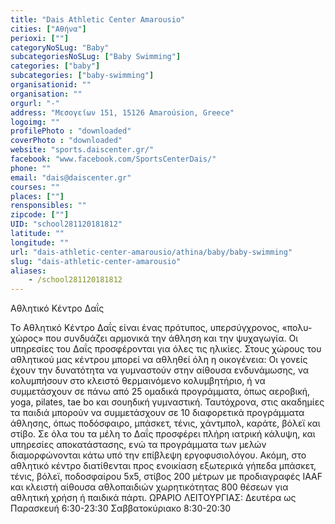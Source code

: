```yaml
---
title: "Dais Athletic Center Amarousio"
cities: ["Αθήνα"]
perioxi: [""]
categoryNoSLug: "Baby"
subcategoriesNoSLug: ["Baby Swimming"]
categories: ["baby"]
subcategories: ["baby-swimming"]
organisationid: ""
organisation: ""
orgurl: "-"
address: "Μεσογείων 151, 15126 Amaroúsion, Greece"
logoimg: ""
profilePhoto : "downloaded"
coverPhoto : "downloaded"
website: "sports.daiscenter.gr/"
facebook: "www.facebook.com/SportsCenterDais/"
phone: ""
email: "dais@daiscenter.gr"
courses: ""
places: [""]
rensponsibles: ""
zipcode: [""]
UID: "school281120181812"
latitude: ""
longitude: ""
url: "dais-athletic-center-amarousio/athina/baby/baby-swimming"
slug: "dais-athletic-center-amarousio"
aliases:
    - /school281120181812
---
```



Αθλητικό Κέντρο Δαΐς

Το Αθλητικό Κέντρο Δαΐς είναι ένας πρότυπος, υπερσύγχρονος, «πολυ-χώρος» που συνδυάζει αρμονικά την άθληση και την ψυχαγωγία. Οι υπηρεσίες του Δαΐς προσφέρονται για όλες τις ηλικίες. Στους χώρους του αθλητικού μας κέντρου μπορεί να αθληθεί όλη η οικογένεια: Οι γονείς έχουν την δυνατότητα να γυμναστούν στην αίθουσα ενδυνάμωσης, να κολυμπήσουν στο κλειστό θερμαινόμενο κολυμβητήριο, ή να συμμετάσχουν σε πάνω από 25 ομαδικά προγράμματα, όπως αεροβική, yoga, pilates, tae bo και σουηδική γυμναστική. Ταυτόχρονα, στις ακαδημίες τα παιδιά μπορούν να συμμετάσχουν σε 10 διαφορετικά προγράμματα άθλησης, όπως ποδόσφαιρο, μπάσκετ, τένις, χάντμπολ, καράτε, βόλεϊ και στίβο. Σε όλα του τα μέλη το Δαΐς προσφέρει πλήρη ιατρική κάλυψη, και υπηρεσίες αποκατάστασης, ενώ τα προγράμματα των μελών διαμορφώνονται κάτω υπό την επίβλεψη εργοφυσιολόγου. Ακόμη, στο αθλητικό κέντρο διατίθενται προς ενοικίαση εξωτερικά γήπεδα μπάσκετ, τένις, βόλεϊ, ποδοσφαίρου 5x5, στίβος 200 μέτρων με προδιαγραφές IAAF και κλειστή αίθουσα αθλοπαιδιών χωρητικότητας 800 θέσεων για αθλητική χρήση ή παιδικά πάρτι. ΩΡΑΡΙΟ ΛΕΙΤΟΥΡΓΙΑΣ: Δευτέρα ως Παρασκευή 6:30-23:30 Σαββατοκύριακο 8:30-20:30